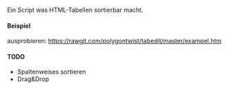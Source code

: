 Ein Script was HTML-Tabellen sortierbar macht.

#### Beispiel ####
ausprobieren: https://rawgit.com/polygontwist/tabedit/master/exampel.htm


#### TODO ####
* Spaltenweises sortieren
* Drag&Drop
